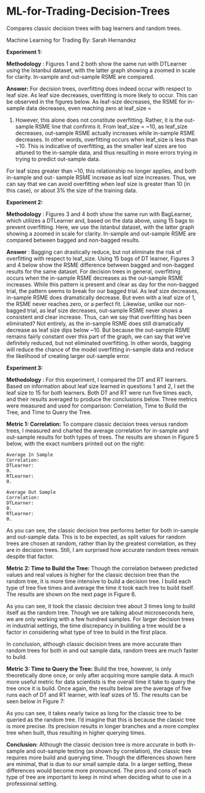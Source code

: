# ML-for-Trading-Decision-Trees
Compares classic decision trees with bag learners and random trees.

Machine Learning for Trading
By: Sarah Hernandez

**Experiment 1:**

**Methodology** : Figures 1 and 2 both show the same run with DTLearner using the Istanbul
dataset, with the latter graph showing a zoomed in scale for clarity. In-sample and out-sample
RSME are compared.

**Answer:** For decision trees, overfitting does indeed occur with respect to leaf size. As leaf size
decreases, overfitting is more likely to occur. This can be observed in the figures below. As
leaf-size decreases, the RSME for in-sample data decreases, even reaching zero at leaf_size =

1. However, this alone does not constitute overfitting. Rather, it is the out-sample RSME line
that confirms it. From leaf_size = ~10, as leaf_size decreases, out-sample RSME actually
increases while in-sample RSME decreases. In other words, overfitting occurs when leaf_size
is less than ~10. This is indicative of overfitting, as the smaller leaf sizes are too attuned to the
in-sample data, and thus resulting in more errors trying in trying to predict out-sample data.

For leaf sizes greater than ~10, this relationship no longer applies, and both in-sample and out-
sample RSME increase as leaf size increases. Thus, we can say that we can avoid overfitting
when leaf size is greater than 10 (in this case), or about 3% the size of the training data.


**Experiment 2:**

**Methodology** : Figures 3 and 4 both show the same run with BagLearner, which utilizes a
DTLearner and, based on the data above, using 15 bags to prevent overfitting. Here, we use
the Istanbul dataset, with the latter graph showing a zoomed in scale for clarity. In-sample and
out-sample RSME are compared between bagged and non-bagged results.

**Answer** : Bagging can drastically reduce, but not eliminate the risk of overfitting with respect to
leaf_size. Using 15 bags of DT learner, Figures 3 and 4 below show the RSME difference
between bagged and non-bagged results for the same dataset. For decision trees in general,
overfitting occurs when the in-sample RSME decreases as the out-sample RSME increases.
While this pattern is present and clear as day for the non-bagged trial, the pattern seems to
break for our bagged trial. As leaf size decreases, in-sample RSME does dramatically
decrease. But even with a leaf size of 1, the RSME never reaches zero, or a perfect fit.
Likewise, unlike our non-bagged trial, as leaf size decreases, out-sample RSME never shows a
consistent and clear increase. Thus, can we say that overfitting has been eliminated? Not
entirely, as the in-sample RSME does still dramatically decrease as leaf size dips below ~10.
But because the out-sample RSME remains fairly constant over this part of the graph, we can
say that we’ve definitely reduced, but not eliminated overfitting. In other words, bagging will
reduce the chance of the model overfitting in-sample data and reduce the likelihood of creating
larger out-sample error.


**Experiment 3:**

**Methodology** : For this experiment, I compared the DT and RT learners. Based on information
about leaf size learned in questions 1 and 2, I set the leaf size to 15 for both learners. Both DT
and RT were run five times each, and their results averaged to produce the conclusions below.
Three metrics were measured and used for comparison: Correlation, Time to Build the Tree,
and Time to Query the Tree.

**Metric 1: Correlation:**
To compare classic decision trees versus random trees, I measured and charted the average
correlation for in-sample and out-sample results for both types of trees. The results are shown
in Figure 5 below, with the exact numbers printed out on the right:

```
Average In Sample
Correlation:
DTLearner:
0.
RTLearner:
0.
```
```
Average Out Sample
Correlation:
DTLearner:
0.
RTLearner:
0.
```
As you can see, the classic decision tree performs better for both in-sample and out-sample
data. This is to be expected, as split values for random trees are chosen at random, rather than
by the greatest correlation, as they are in decision trees. Still, I am surprised how accurate
random trees remain despite that factor.

**Metric 2: Time to Build the Tree:**
Though the correlation between predicted values and real values is higher for the classic
decision tree than the random tree, it is more time intensive to build a decision tree. I build
each type of tree five times and average the time it took each tree to build itself. The results are
shown on the next page in Figure 6.

As you can see, it took the classic decision tree about 3 times long to build itself as the random
tree. Though we are talking about microseconds here, we are only working with a few hundred
samples. For larger decision trees in industrial settings, the time discrepancy in building a tree
would be a factor in considering what type of tree to build in the first place.

In conclusion, although classic decision trees are more accurate than random trees for both in
and out sample data, random trees are much faster to build.


**Metric 3: Time to Query the Tree:**
Build the tree, however, is only theoretically done once, or only after acquiring more sample
data. A much more useful metric for data scientists is the overall time it take to query the tree
once it is build. Once again, the results below are the average of five runs each of DT and RT
learner, with leaf sizes of 15. The results can be seen below in Figure 7:

As you can see, it takes nearly twice as long for the classic tree to be queried as the random
tree. I’d imagine that this is because the classic tree is more precise. Its precision results in
longer branches and a more complex tree when built, thus resulting in higher querying times.


**Conclusion:**
Although the classic decision tree is more accurate in both in-sample and out-sample testing
(as shown by correlation), the classic tree requires more build and querying time. Though the
differences shown here are minimal, that is due to our small sample data. In a larger setting,
these differences would become more pronounced. The pros and cons of each type of tree are
important to keep in mind when deciding what to use in a professional setting.


